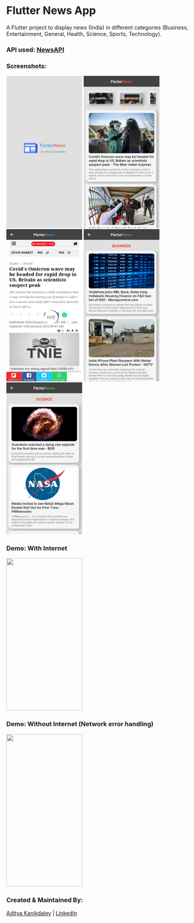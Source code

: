 # Flutter News App

A Flutter project to display news (India) in different categories (Business, Entertainment, General, Health, Science, Sports, Technology).

### API used: [NewsAPI](https://newsapi.org/)

### Screenshots:
<img src="https://github.com/AdityaKanikdaley/NewsApp/blob/master/git_IMG/1.jpg" width="200" height="400" />   <img src="https://github.com/AdityaKanikdaley/NewsApp/blob/master/git_IMG/2.jpg" width="200" height="400" />   <img src="https://github.com/AdityaKanikdaley/NewsApp/blob/master/git_IMG/3.jpg" width="200" height="400" />   <img src="https://github.com/AdityaKanikdaley/NewsApp/blob/master/git_IMG/4.jpg" width="200" height="400" />   <img src="https://github.com/AdityaKanikdaley/NewsApp/blob/master/git_IMG/5.jpg" width="200" height="400" />

### Demo: With Internet
<img src="https://github.com/AdityaKanikdaley/NewsApp/blob/master/git_IMG/demo_1.gif" width="200" height="400" />

### Demo: Without Internet (Network error handling)
<img src="https://github.com/AdityaKanikdaley/NewsApp/blob/master/git_IMG/demo_2.gif" width="200" height="400" />

### Created & Maintained By:
[Aditya Kanikdaley](https://github.com/AdityaKanikdaley) | [LinkedIn](https://www.linkedin.com/in/aditya-kanikdaley-471452190/)

